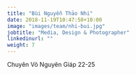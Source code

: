 ```yaml
---
title: "Bùi Nguyễn Thảo Nhi"
date: 2018-11-19T10:47:58+10:00
image: "images/team/nhi-bui.jpg"
jobtitle: "Media, Design & Photographer"
linkedinurl: ""
weight: 7
---
```

Chuyên Võ Nguyên Giáp 22-25